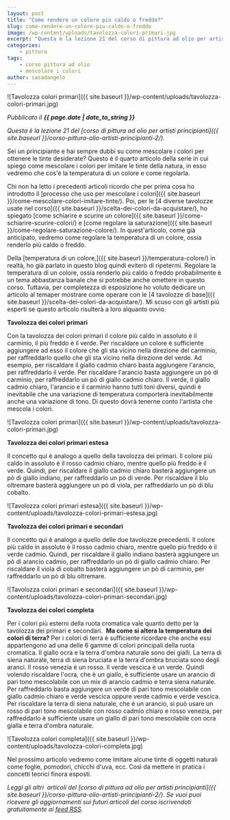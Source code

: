 ```yaml
---
layout: post
title: "Come rendere un colore più caldo o freddo?"
slug: come-rendere-un-colore-piu-caldo-o-freddo
image: /wp-content/uploads/tavolozza-colori-primari.jpg
excerpt: "Questa è la lezione 21 del corso di pittura ad olio per artisti principianti. Sei un principiante e hai sempre dubbi su come mescolare i colori per"
categories:
    - pittura
tags:
    - corso pittura ad olio
    - mescolare i colori
author: sasadangelo
---
```


![Tavolozza colori primari]({{ site.baseurl }}/wp-content/uploads/tavolozza-colori-primari.jpg)

_Pubblicato il **{{ page.date | date_to_string }}**_

_Questa è la lezione 21 del [corso di pittura ad olio per artisti principianti]({{ site.baseurl }}/corso-pittura-olio-artisti-principianti-2/)._

Sei un principiante e hai sempre dubbi su come mescolare i colori per ottenere le tinte desiderate? Questo è il quarto articolo della serie in cui spiego come mescolare i colori per imitare le tinte della natura, in esso vedremo che cos'è la temperatura di un colore e come regolarla.

Chi non ha letto i precedenti articoli ricordo che per prima cosa ho introdotto il [processo che uso per mescolare i colori]({{ site.baseurl }}/come-mescolare-colori-imitare-tinte/). Poi, per le [4 diverse tavolozze usate nel corso]({{ site.baseurl }}/scelta-dei-colori-da-acquistare/), ho spiegato [come schiarire e scurire un colore]({{ site.baseurl }}/come-schiarire-scurire-colori/) e [come regolare la saturazione]({{ site.baseurl }}/come-regolare-saturazione-colore/). In quest'articolo, come già anticipato, vedremo come regolare la temperatura di un colore, ossia renderlo più caldo o freddo.

Della [temperatura di un colore,]({{ site.baseurl }}/temperatura-colore/) in realtà, ho già parlato in questo blog quindi eviterò di ripetermi. Regolare la temperatura di un colore, ossia renderlo più caldo o freddo probabilmente è un tema abbastanza banale che si potrebbe anche omettere in questo corso. Tuttavia, per completezza di esposizione ho voluto dedicare un articolo al temaper mostrare come operare con le [4 tavolozze di base]({{ site.baseurl }}/scelta-dei-colori-da-acquistare/). Mi scuso con gli artisti più esperti se questo articolo risulterà a loro alquanto ovvio.

**Tavolozza dei colori primari**

Con la tavolozza dei colori primari il colore più caldo in assoluto è il carminio, il più freddo è il verde. Per riscaldare un colore è sufficiente aggiungere ad esso il colore che gli sta vicino nella direzione del carminio, per raffreddarlo quello che gli sta vicino nella direzione del verde. Ad esempio, per riscaldare il giallo cadmio chiaro basta aggiungere l'arancio, per raffreddarlo il verde. Per riscaldare l'arancio basta aggiungere un pò di carminio, per raffreddarlo un pò di giallo cadmio chiaro. Il verde, il giallo cadmio chiaro, l'arancio e il carminio hanno tutti toni diversi, quindi è inevitabile che una variazione di temperatura comporterà inevitabilmente anche una variazione di tono. Di questo dovrà tenerne conto l'artista che mescola i colori.

![Tavolozza colori primari]({{ site.baseurl }}/wp-content/uploads/tavolozza-colori-primari.jpg)

**Tavolozza dei colori primari estesa**

Il concetto qui è analogo a quello della tavolozza dei primari. Il colore più caldo in assoluto è il rosso cadmio chiaro, mentre quello più freddo è il verde. Quindi, per riscaldare il giallo cadmio chiaro basterà aggiungere un pò di giallo indiano, per raffreddarlo un pò di verde. Per riscaldare il blu oltremare basterà aggiungere un pò di viola, per raffreddarlo un pò di blu cobalto.

![Tavolozza colori primari estesa]({{ site.baseurl }}/wp-content/uploads/tavolozza-colori-primari-estesa.jpg)

**Tavolozza dei colori primari e secondari**

Il concetto qui è analogo a quello delle due tavolozze precedenti. Il colore più caldo in assoluto è il rosso cadmio chiaro, mentre quello più freddo è il verde cadmio. Quindi, per riscaldare il giallo indiano basterà aggiungere un pò di arancio cadmio, per raffreddarlo un pò di giallo cadmio chiaro. Per riscaldare il viola di cobalto basterà aggiungere un pò di carminio, per raffreddarlo un pò di blu oltremare.

![Tavolozza colori primari e secondari]({{ site.baseurl }}/wp-content/uploads/tavolozza-colori-primari-secondari.jpg)

**Tavolozza dei colori completa**

Per i colori più esterni della ruota cromatica vale quanto detto per la tavolozza dei primari e secondari.  **Ma come si altera la temperatura dei colori di terra?** Per i colori di terra è sufficiente ricordare che anche essi appartengono ad una delle 6 gamme di colori principali della ruota cromatica. Il giallo ocra e la terra d'ombra naturale sono dei gialli. La terra di siena naturale, terra di siena bruciata e la terra d'ombra bruciata sono degli aranci. Il rosso venezia è un rosso. Il verde vescica è un verde. Quindi volendo riscaldare l'ocra, che è un giallo, è sufficiente usare un arancio di pari tono mescolabile con un mix di arancio cadmio e terra siena naturale. Per raffreddarlo basta aggiungere un verde di pari tono mescolabile con giallo cadmio chiaro e verde vescica oppure verde cadmio e verde vescica. Per riscaldare la terra di siena naturale, che è un arancio, si può usare un rosso di pari tono mescolabile con rosso cadmio chiaro e rosso venezia, per raffreddarlo è sufficiente usare un giallo di pari tono mescolabile con ocra gialla e terra d'ombra naturale.

![Tavolozza colori completa]({{ site.baseurl }}/wp-content/uploads/tavolozza-colori-completa.jpg)

Nel prossimo articolo vedremo come imitare alcune tinte di oggetti naturali come foglie, pomodori, chicchi d'uva, ecc. Così da mettere in pratica i concetti teorici finora esposti.

_Leggi gli altri  articoli del [corso di pittura ad olio per artisti principianti]({{ site.baseurl }}/corso-pittura-olio-artisti-principianti-2/). Se vuoi puoi ricevere gli aggiornamenti sui futuri articoli del corso iscrivendoti gratuitamente ai [feed RSS](http://feeds2.feedburner.com/DisegnoPittura)._
